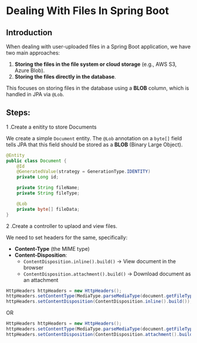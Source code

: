 # Dealing With Files In Spring Boot

## Introduction

When dealing with user-uploaded files in a Spring Boot application, we have two main approaches:

1. **Storing the files in the file system or cloud storage** (e.g., AWS S3, Azure Blob).
2. **Storing the files directly in the database**.

This focuses on storing files in the database using a **BLOB** column, which is handled in JPA via `@Lob`.

## Steps:

1 .Create a enitity to store Documents

We create a simple `Document` entity. The `@Lob` annotation on a `byte[]` field tells JPA that this field should be stored as a **BLOB** (Binary Large Object).

```java
@Entity
public class Document {
    @Id
    @GeneratedValue(strategy = GenerationType.IDENTITY)
    private Long id;

    private String fileName;    
    private String fileType;    

    @Lob
    private byte[] fileData;       
}
```

2 .Create a controller to uplaod and view files.

We need to set headers for the same, specifically:

- **Content-Type** (the MIME type)
- **Content-Disposition**:
  - `ContentDisposition.inline().build()` → View document in the browser
  - `ContentDisposition.attachment().build()` → Download document as an attachment


```java
HttpHeaders httpHeaders = new HttpHeaders();
httpHeaders.setContentType(MediaType.parseMediaType(document.getFileType()));
httpHeaders.setContentDisposition(ContentDisposition.inline().build());
```
OR
```java
HttpHeaders httpHeaders = new HttpHeaders();
httpHeaders.setContentType(MediaType.parseMediaType(document.getFileType()));
httpHeaders.setContentDisposition(ContentDisposition.attachment().build());
```










            
